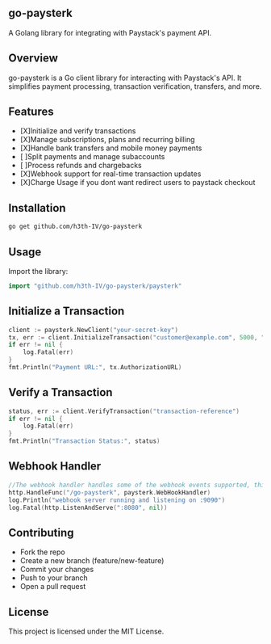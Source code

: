 ## go-paysterk
A Golang library for integrating with Paystack's payment API.


## Overview
go-paysterk is a Go client library for interacting with Paystack's API. It simplifies payment processing, transaction verification, transfers, and more.

## Features
- [X]Initialize and verify transactions
- [X]Manage subscriptions, plans and recurring billing
- [X]Handle bank transfers and mobile money payments
- [ ]Split payments and manage subaccounts
- [ ]Process refunds and chargebacks
- [X]Webhook support for real-time transaction updates
- [X]Charge Usage if you dont want redirect users to paystack checkout

## Installation
```sh
go get github.com/h3th-IV/go-paysterk
```

## Usage
Import the library:
```go
import "github.com/h3th-IV/go-paysterk/paysterk"
```

## Initialize a Transaction
```go
client := paysterk.NewClient("your-secret-key")
tx, err := client.InitializeTransaction("customer@example.com", 5000, "NGN")
if err != nil {
    log.Fatal(err)
}
fmt.Println("Payment URL:", tx.AuthorizationURL)
```

## Verify a Transaction
```go
status, err := client.VerifyTransaction("transaction-reference")
if err != nil {
    log.Fatal(err)
}
fmt.Println("Transaction Status:", status)
```

## Webhook Handler
```go
//The webhook handler handles some of the webhook events supported, this would get real time updates from paystack
http.HandleFunc("/go-paysterk", paysterk.WebHookHandler)
log.Println("webhook server running and listening on :9090")
log.Fatal(http.ListenAndServe(":8080", nil))
```

## Contributing
- Fork the repo
- Create a new branch (feature/new-feature)
- Commit your changes
- Push to your branch
- Open a pull request

## License
This project is licensed under the MIT License.
